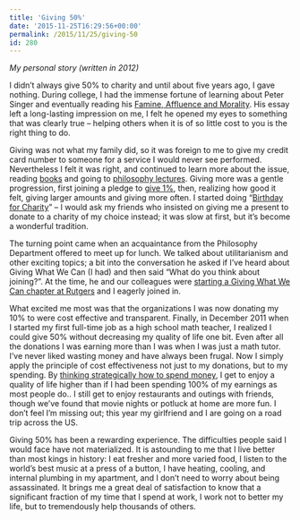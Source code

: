 ```yaml
---
title: 'Giving 50%'
date: '2015-11-25T16:29:56+00:00'
permalink: /2015/11/25/giving-50
id: 280
---
```

*My personal story (written in 2012)*

I didn’t always give 50% to charity and until about five years ago, I gave nothing. During college, I had the immense fortune of learning about Peter Singer and eventually reading his [Famine, Affluence and Morality](http://www.utilitarian.net/singer/by/1972----.htm). His essay left a long-lasting impression on me, I felt he opened my eyes to something that was clearly true – helping others when it is of so little cost to you is the right thing to do.

Giving was not what my family did, so it was foreign to me to give my credit card number to someone for a service I would never see performed. Nevertheless I felt it was right, and continued to learn more about the issue, reading [books](http://www.amazon.com/Living-High-Letting-Die-Innocence/dp/0195108590/ref=sr_1_1?ie=UTF8&qid=1360510033&sr=8-1&keywords=living+high+letting+die) and going to [philosophy lectures](http://www.rutgers.edu/about-rutgers/you-changed-my-life). Giving more was a gentle progression, first joining a pledge to [give 1%](http://www.thelifeyoucansave.com/), then, realizing how good it felt, giving larger amounts and giving more often. I started doing “[Birthday for Charity](http://www.againstmalaria.com/Fundraiser.aspx?FundraiserID=6560)” – I would ask my friends who insisted on giving me a present to donate to a charity of my choice instead; it was slow at first, but it’s become a wonderful tradition.

The turning point came when an acquaintance from the Philosophy Department offered to meet up for lunch. We talked about utilitarianism and other exciting topics; a bit into the conversation he asked if I’ve heard about Giving What We Can (I had) and then said “What do you think about joining?”. At the time, he and our colleagues were [starting a Giving What We Can chapter at Rutgers](http://news.rutgers.edu/focus/issue.2010-11-01.4539130324/article.2010-11-24.2532712878) and I eagerly joined in.

What excited me most was that the organizations I was now donating my 10% to were cost effective and transparent. Finally, in December 2011 when I started my first full-time job as a high school math teacher, I realized I could give 50% without decreasing my quality of life one bit. Even after all the donations I was earning more than I was when I was just a math tutor. I’ve never liked wasting money and have always been frugal. Now I simply apply the principle of cost effectiveness not just to my donations, but to my spending. By [thinking strategically how to spend money](/frugality), I get to enjoy a quality of life higher than if I had been spending 100% of my earnings as most people do.. I still get to enjoy restaurants and outings with friends, though we’ve found that movie nights or potluck at home are more fun. I don’t feel I’m missing out; this year my girlfriend and I are going on a road trip across the US.

Giving 50% has been a rewarding experience. The difficulties people said I would face have not materialized. It is astounding to me that I live better than most kings in history: I eat fresher and more varied food, I listen to the world’s best music at a press of a button, I have heating, cooling, and internal plumbing in my apartment, and I don’t need to worry about being assassinated. It brings me a great deal of satisfaction to know that a significant fraction of my time that I spend at work, I work not to better my life, but to tremendously help thousands of others.
